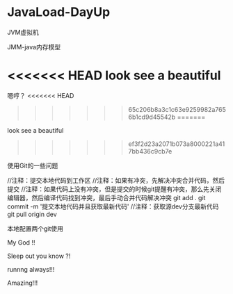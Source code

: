 # JavaLoad-DayUp
JVM虚拟机

JMM-java内存模型

<<<<<<< HEAD
look see a beautiful
=======
嗯哼？
<<<<<<< HEAD
>>>>>>> 65c206b8a3c1c63e9259982a7656b1cd9d45542b
=======

look see a beautiful
>>>>>>> ef3f2d23a2071b073a8000221a417bb436c9cb7e

使用Git的一些问题

//注释：提交本地代码到工作区
//注释：如果有冲突，先解决冲突合并代码，然后提交
//注释：如果代码上没有冲突，但是提交的时候git提醒有冲突，那么先关闭编辑器，然后编译代码找到冲突，最后手动合并代码解决冲突
git add .
git commit -m '提交本地代码并且获取最新代码'
//注释：获取源dev分支最新代码
git pull origin dev

本地配置两个git使用

My God !!

Sleep out you know ?!

runnng always!!!

Amazing!!!